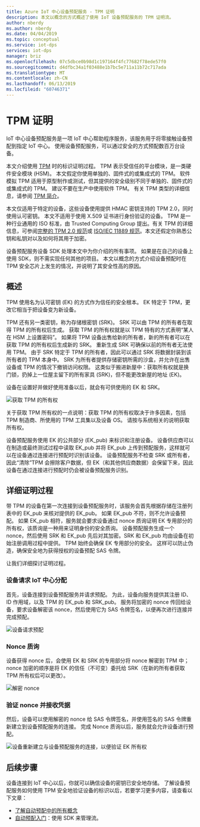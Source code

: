 ```yaml
---
title: Azure IoT 中心设备预配服务 - TPM 证明
description: 本文以概念的方式概述了使用 IoT 设备预配服务的 TPM 证明流。
author: nberdy
ms.author: nberdy
ms.date: 04/04/2019
ms.topic: conceptual
ms.service: iot-dps
services: iot-dps
manager: briz
ms.openlocfilehash: 07c5dbce0b98d1c197164f4fc77682f78ede57f0
ms.sourcegitcommit: d4dfbc34a1f03488e1b7bc5e711a11b72c717ada
ms.translationtype: MT
ms.contentlocale: zh-CN
ms.lasthandoff: 06/13/2019
ms.locfileid: "60746371"
---
```

# <a name="tpm-attestation"></a>TPM 证明

IoT 中心设备预配服务是一项 IoT 中心帮助程序服务，该服务用于将零接触设备预配到指定 IoT 中心。 使用设备预配服务，可以通过安全的方式预配数百万台设备。

本文介绍使用 [TPM](./concepts-device.md) 时的标识证明过程。 TPM 表示受信任的平台模块，是一类硬件安全模块 (HSM)。 本文假定你使用单独的、固件式的或集成式的 TPM。 软件模拟 TPM 适用于原型制作或测试，但其提供的安全级别不同于单独的、固件式的或集成式的 TPM。 建议不要在生产中使用软件 TPM。 有关 TPM 类型的详细信息，请参阅 [TPM 简介](https://trustedcomputinggroup.org/wp-content/uploads/TPM-2.0-A-Brief-Introduction.pdf)。

本文仅适用于特定的设备，这些设备使用提供 HMAC 密钥支持的 TPM 2.0，同时使用认可密钥。 本文不适用于使用 X.509 证书进行身份验证的设备。 TPM 是一种行业通用的 ISO 标准，由 Trusted Computing Group 提出。有关 TPM 的详细信息，可参阅[完整的 TPM 2.0 规范](https://trustedcomputinggroup.org/tpm-library-specification/)或 [ISO/IEC 11889 规范](https://www.iso.org/standard/66510.html)。本文还假定你熟悉公钥和私钥对以及如何将其用于加密。

设备预配服务设备 SDK 处理本文中为你介绍的所有事项。 如果是在自己的设备上使用 SDK，则不需实现任何其他的项目。 本文以概念的方式介绍设备预配时在 TPM 安全芯片上发生的情况，并说明了其安全性高的原因。

## <a name="overview"></a>概述

TPM 使用名为认可密钥 (EK) 的方式作为信任的安全根本。 EK 特定于 TPM，更改它相当于把设备变为新设备。

TPM 还有另一类密钥，称为存储根密钥 (SRK)。 SRK 可以由 TPM 的所有者在取得 TPM 的所有权后生成。 获取 TPM 的所有权就是以 TPM 特有的方式表明“某人在 HSM 上设置密码”。 如果将 TPM 设备出售给新的所有者，新的所有者可以在获取 TPM 的所有权后生成新的 SRK。 重新生成 SRK 可确保以前的所有者无法使用 TPM。 由于 SRK 特定于 TPM 的所有者，因此可以通过 SRK 将数据封装到该所有者的 TPM 本身中。 SRK 为所有者提供存储密钥所需的沙盒，并允许在出售设备或 TPM 的情况下撤销访问权限。 这类似于搬进新屋中：获取所有权就是换门锁，扔掉上一位屋主留下的所有家具 (SRK)，但不能更改新屋的地址 (EK)。

设备在设置好并做好使用准备以后，就会有可供使用的 EK 和 SRK。

![获取 TPM 的所有权](./media/concepts-tpm-attestation/tpm-ownership.png)

关于获取 TPM 所有权的一点说明：获取 TPM 的所有权取决于许多因素，包括 TPM 制造商、所使用的 TPM 工具集以及设备 OS。 请按与系统相关的说明获取所有权。

设备预配服务使用 EK 的公共部分 (EK_pub) 来标识和注册设备。 设备供应商可以在制造或最终测试过程中读取 EK_pub 并将 EK_pub 上传到预配服务，这样就可以在设备通过连接进行预配时识别该设备。 设备预配服务不检查 SRK 或所有者，因此“清除”TPM 会擦除客户数据，但 EK（和其他供应商数据）会保留下来，因此设备在通过连接进行预配时仍会被设备预配服务识别。

## <a name="detailed-attestation-process"></a>详细证明过程

带 TPM 的设备在第一次连接到设备预配服务时，该服务会首先根据存储在注册列表中的 EK_pub 来核对提供的 EK_pub。 如果 EK_pub 不符，则不允许设备预配。 如果 EK_pub 相符，服务就会要求设备通过 nonce 质询证明 EK 专用部分的所有权，该质询是一种用来证明身份的安全质询。 设备预配服务生成一个 nonce，然后使用 SRK 和 EK_pub 先后对其加密。SRK 和 EK_pub 均由设备在初始注册调用过程中提供。 TPM 始终会确保 EK 专用部分的安全。 这样可以防止伪造，确保安全地为获得授权的设备预配 SAS 令牌。

让我们详细探讨证明过程。

### <a name="device-requests-an-iot-hub-assignment"></a>设备请求 IoT 中心分配

首先，设备连接到设备预配服务并请求预配。 为此，设备向服务提供其注册 ID、ID 作用域，以及 TPM 的 EK_pub 和 SRK_pub。 服务将加密的 nonce 传回给设备，要求设备解密该 nonce，然后使用它为 SAS 令牌签名，以便再次进行连接并完成预配。

![设备请求预配](./media/concepts-tpm-attestation/step-one-request-provisioning.png)

### <a name="nonce-challenge"></a>Nonce 质询

设备获得 nonce 后，会使用 EK 和 SRK 的专用部分将 nonce 解密到 TPM 中；nonce 加密的顺序是将 EK 的信任（不可变）委托给 SRK（在新的所有者获取 TPM 所有权后可以更改）。

![解密 nonce](./media/concepts-tpm-attestation/step-two-nonce.png)

### <a name="validate-the-nonce-and-receive-credentials"></a>验证 nonce 并接收凭据

然后，设备可以使用解密的 nonce 给 SAS 令牌签名，并使用签名的 SAS 令牌重新建立到设备预配服务的连接。 完成 Nonce 质询以后，服务就会允许设备进行预配。

![设备重新建立与设备预配服务的连接，以便验证 EK 所有权](./media/concepts-tpm-attestation/step-three-validation.png)

## <a name="next-steps"></a>后续步骤

设备连接到 IoT 中心以后，你就可以确信设备的密钥已安全地存储。 了解设备预配服务如何使用 TPM 安全地验证设备的标识以后，若要学习更多内容，请查看以下文章：

* [了解自动预配中的所有概念](./concepts-auto-provisioning.md)
* [自动预配入门](./quick-setup-auto-provision.md)：使用 SDK 来管理流。

